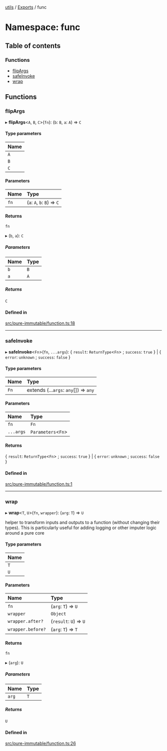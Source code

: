 [utils](../README.md) / [Exports](../modules.md) / func

# Namespace: func

## Table of contents

### Functions

- [flipArgs](func.md#flipargs)
- [safeInvoke](func.md#safeinvoke)
- [wrap](func.md#wrap)

## Functions

### flipArgs

▸ **flipArgs**<`A`, `B`, `C`\>(`fn`): (`b`: `B`, `a`: `A`) => `C`

#### Type parameters

| Name |
| :------ |
| `A` |
| `B` |
| `C` |

#### Parameters

| Name | Type |
| :------ | :------ |
| `fn` | (`a`: `A`, `b`: `B`) => `C` |

#### Returns

`fn`

▸ (`b`, `a`): `C`

##### Parameters

| Name | Type |
| :------ | :------ |
| `b` | `B` |
| `a` | `A` |

##### Returns

`C`

#### Defined in

[src/pure-immutable/function.ts:18](https://github.com/alpinisme/utils/blob/08ceb73/src/pure-immutable/function.ts#L18)

___

### safeInvoke

▸ **safeInvoke**<`Fn`\>(`fn`, `...args`): { `result`: `ReturnType`<`Fn`\> ; `success`: ``true``  } \| { `error`: `unknown` ; `success`: ``false``  }

#### Type parameters

| Name | Type |
| :------ | :------ |
| `Fn` | extends (...`args`: `any`[]) => `any` |

#### Parameters

| Name | Type |
| :------ | :------ |
| `fn` | `Fn` |
| `...args` | `Parameters`<`Fn`\> |

#### Returns

{ `result`: `ReturnType`<`Fn`\> ; `success`: ``true``  } \| { `error`: `unknown` ; `success`: ``false``  }

#### Defined in

[src/pure-immutable/function.ts:1](https://github.com/alpinisme/utils/blob/08ceb73/src/pure-immutable/function.ts#L1)

___

### wrap

▸ **wrap**<`T`, `U`\>(`fn`, `wrapper`): (`arg`: `T`) => `U`

helper to transform inputs and outputs to a function (without changing their types).
 This is particularly useful for adding logging or other imputer logic around a pure core

#### Type parameters

| Name |
| :------ |
| `T` |
| `U` |

#### Parameters

| Name | Type |
| :------ | :------ |
| `fn` | (`arg`: `T`) => `U` |
| `wrapper` | `Object` |
| `wrapper.after?` | (`result`: `U`) => `U` |
| `wrapper.before?` | (`arg`: `T`) => `T` |

#### Returns

`fn`

▸ (`arg`): `U`

##### Parameters

| Name | Type |
| :------ | :------ |
| `arg` | `T` |

##### Returns

`U`

#### Defined in

[src/pure-immutable/function.ts:26](https://github.com/alpinisme/utils/blob/08ceb73/src/pure-immutable/function.ts#L26)
